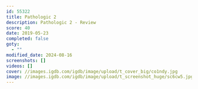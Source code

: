 ```yaml
---
id: 55322
title: Pathologic 2
description: Pathologic 2 - Review
score: 40
date: 2019-05-23
completed: false
goty:
  - ""
modified_date: 2024-08-16
screenshots: []
videos: []
cover: //images.igdb.com/igdb/image/upload/t_cover_big/co1ndy.jpg
image: //images.igdb.com/igdb/image/upload/t_screenshot_huge/sc6cw5.jpg
---
```

